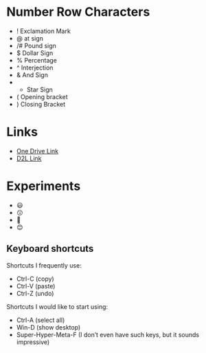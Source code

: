 # Number Row Characters
- ! Exclamation Mark
- @ at sign
- /# Pound sign
- $ Dollar Sign
- % Percentage
- ^ Interjection
- & And Sign
- * Star Sign
- ( Opening bracket
- ) Closing Bracket
# Links
- [One Drive Link](https://www.microsoft365.com/onedrive/?from=PortalHome)
- [ D2L Link](https://learn.georgebrown.ca/d2l/home/280506)
# Experiments
- 😃
- 😗
- 🎱
- 😊
## Keyboard shortcuts
Shortcuts I frequently use: 
- Ctrl-C (copy)
- Ctrl-V (paste)
- Ctrl-Z (undo)

Shortcuts I would like to start using: 
- Ctrl-A (select all)
- Win-D (show desktop)
- Super-Hyper-Meta-F (I don’t even have such keys, but it sounds impressive)
